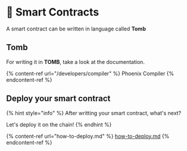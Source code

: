 # 📜 Smart Contracts

A smart contract can be written in language called **Tomb**

## Tomb

For writing it in **TOMB**, take a look at the documentation.

{% content-ref url="/developers/compiler" %}
Phoenix Compiler
{% endcontent-ref %}

## Deploy your smart contract

{% hint style="info" %}
After writting your smart contract, what's next?

Let's deploy it on the chain!
{% endhint %}

{% content-ref url="how-to-deploy.md" %}
[how-to-deploy.md](how-to-deploy.md)
{% endcontent-ref %}
